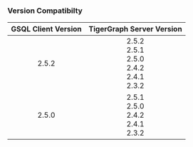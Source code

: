 ### Version Compatibilty
| GSQL Client Version  | TigerGraph Server Version |
|     :---:     |     :---:     |
| 2.5.2  | 2.5.2<br>2.5.1<br>2.5.0<br>2.4.2<br>2.4.1<br>2.3.2|
| 2.5.0  | 2.5.1<br>2.5.0<br>2.4.2<br>2.4.1<br>2.3.2|


